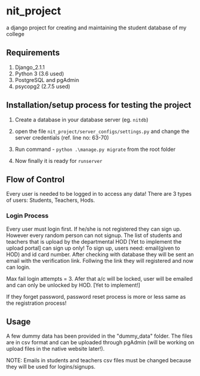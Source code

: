 # nit_project

a django project for creating and maintaining the student database of my college

## Requirements

1. Django_2.1.1
2. Python 3 (3.6 used)
3. PostgreSQL and pgAdmin
4. psycopg2 (2.7.5 used)

## Installation/setup process for testing the project

1. Create a database in your database server (eg. `nitdb`)

2. open the file `nit_project/server_configs/settings.py` and change the server credentials (ref. line no: 63-70)

3. Run command - ``python .\manage.py migrate`` from the root folder

4. Now finally it is ready for `runserver`

## Flow of Control

Every user is needed to be logged in to access any data!
There are 3 types of users: Students, Teachers, Hods.

### Login Process

Every user must login first. If he/she is not registered they can sign up. However every random person can not signup. The list of students and teachers that is upload by the departmental HOD  [Yet to implement the upload portal] can sign up only! To sign up, users need: email(given to HOD) and id card number. After checking with database they will be sent an email with the verification link. Follwing the link they will registered and now can login.

Max fail login attempts = 3. Afer that a/c will be locked, user will be emailed and can only be unlocked by HOD. [Yet to implement!]

If they forget password, password reset process is more or less same as the registration process!

## Usage

A few dummy data has been provided in the "dummy_data" folder. The files are in csv format and can be uploaded through pgAdmin (will be working on upload files in the native website later!).

NOTE: Emails in students and teachers csv files must be changed because they will be used for logins/signups.
